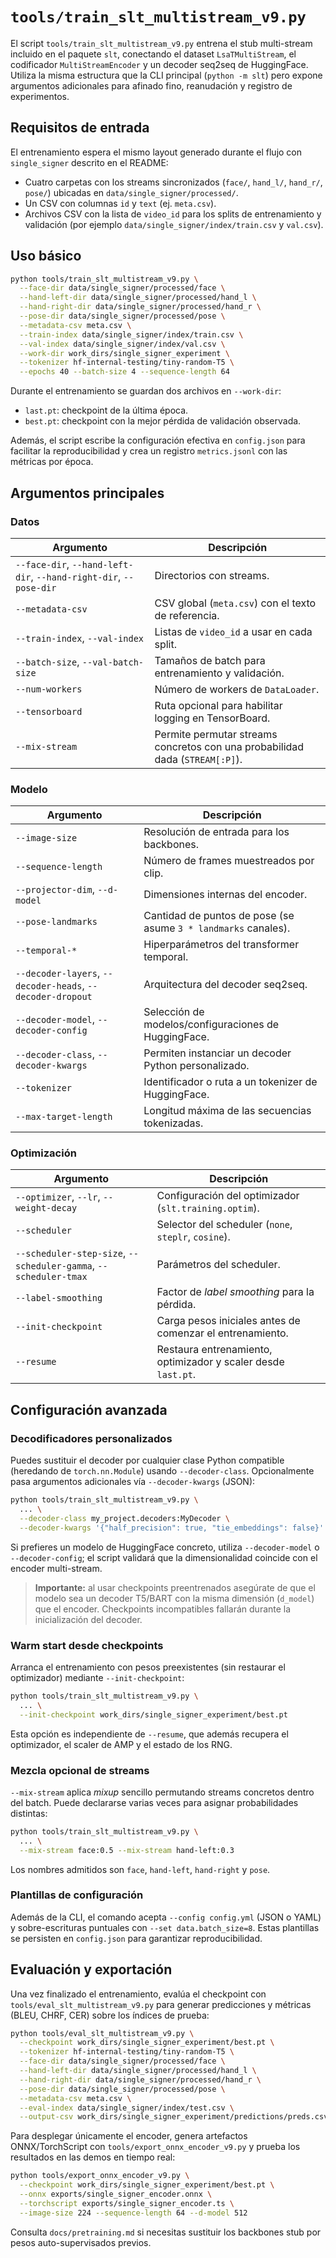 # `tools/train_slt_multistream_v9.py`

El script `tools/train_slt_multistream_v9.py` entrena el stub multi-stream
incluido en el paquete `slt`, conectando el dataset `LsaTMultiStream`, el
codificador `MultiStreamEncoder` y un decoder seq2seq de HuggingFace. Utiliza la
misma estructura que la CLI principal (`python -m slt`) pero expone argumentos
adicionales para afinado fino, reanudación y registro de experimentos.

## Requisitos de entrada

El entrenamiento espera el mismo layout generado durante el flujo con
`single_signer` descrito en el README:

- Cuatro carpetas con los streams sincronizados (`face/`, `hand_l/`, `hand_r/`,
  `pose/`) ubicadas en `data/single_signer/processed/`.
- Un CSV con columnas `id` y `text` (ej. `meta.csv`).
- Archivos CSV con la lista de `video_id` para los splits de entrenamiento y
  validación (por ejemplo `data/single_signer/index/train.csv` y `val.csv`).

## Uso básico

```bash
python tools/train_slt_multistream_v9.py \
  --face-dir data/single_signer/processed/face \
  --hand-left-dir data/single_signer/processed/hand_l \
  --hand-right-dir data/single_signer/processed/hand_r \
  --pose-dir data/single_signer/processed/pose \
  --metadata-csv meta.csv \
  --train-index data/single_signer/index/train.csv \
  --val-index data/single_signer/index/val.csv \
  --work-dir work_dirs/single_signer_experiment \
  --tokenizer hf-internal-testing/tiny-random-T5 \
  --epochs 40 --batch-size 4 --sequence-length 64
```

Durante el entrenamiento se guardan dos archivos en `--work-dir`:

- `last.pt`: checkpoint de la última época.
- `best.pt`: checkpoint con la mejor pérdida de validación observada.

Además, el script escribe la configuración efectiva en `config.json` para
facilitar la reproducibilidad y crea un registro `metrics.jsonl` con las
métricas por época.

## Argumentos principales

### Datos

| Argumento | Descripción |
|-----------|-------------|
| `--face-dir`, `--hand-left-dir`, `--hand-right-dir`, `--pose-dir` | Directorios con streams. |
| `--metadata-csv` | CSV global (`meta.csv`) con el texto de referencia. |
| `--train-index`, `--val-index` | Listas de `video_id` a usar en cada split. |
| `--batch-size`, `--val-batch-size` | Tamaños de batch para entrenamiento y validación. |
| `--num-workers` | Número de workers de `DataLoader`. |
| `--tensorboard` | Ruta opcional para habilitar logging en TensorBoard. |
| `--mix-stream` | Permite permutar streams concretos con una probabilidad dada (`STREAM[:P]`). |

### Modelo

| Argumento | Descripción |
|-----------|-------------|
| `--image-size` | Resolución de entrada para los backbones. |
| `--sequence-length` | Número de frames muestreados por clip. |
| `--projector-dim`, `--d-model` | Dimensiones internas del encoder. |
| `--pose-landmarks` | Cantidad de puntos de pose (se asume `3 * landmarks` canales). |
| `--temporal-*` | Hiperparámetros del transformer temporal. |
| `--decoder-layers`, `--decoder-heads`, `--decoder-dropout` | Arquitectura del decoder seq2seq. |
| `--decoder-model`, `--decoder-config` | Selección de modelos/configuraciones de HuggingFace. |
| `--decoder-class`, `--decoder-kwargs` | Permiten instanciar un decoder Python personalizado. |
| `--tokenizer` | Identificador o ruta a un tokenizer de HuggingFace. |
| `--max-target-length` | Longitud máxima de las secuencias tokenizadas. |

### Optimización

| Argumento | Descripción |
|-----------|-------------|
| `--optimizer`, `--lr`, `--weight-decay` | Configuración del optimizador (`slt.training.optim`). |
| `--scheduler` | Selector del scheduler (`none`, `steplr`, `cosine`). |
| `--scheduler-step-size`, `--scheduler-gamma`, `--scheduler-tmax` | Parámetros del scheduler. |
| `--label-smoothing` | Factor de *label smoothing* para la pérdida. |
| `--init-checkpoint` | Carga pesos iniciales antes de comenzar el entrenamiento. |
| `--resume` | Restaura entrenamiento, optimizador y scaler desde `last.pt`. |

## Configuración avanzada

### Decodificadores personalizados

Puedes sustituir el decoder por cualquier clase Python compatible (heredando de
`torch.nn.Module`) usando `--decoder-class`. Opcionalmente pasa argumentos
adicionales vía `--decoder-kwargs` (JSON):

```bash
python tools/train_slt_multistream_v9.py \
  ... \
  --decoder-class my_project.decoders:MyDecoder \
  --decoder-kwargs '{"half_precision": true, "tie_embeddings": false}'
```

Si prefieres un modelo de HuggingFace concreto, utiliza `--decoder-model` o
`--decoder-config`; el script validará que la dimensionalidad coincide con el
encoder multi-stream.

> **Importante:** al usar checkpoints preentrenados asegúrate de que el modelo
> sea un decoder T5/BART con la misma dimensión (`d_model`) que el encoder.
> Checkpoints incompatibles fallarán durante la inicialización del decoder.

### Warm start desde checkpoints

Arranca el entrenamiento con pesos preexistentes (sin restaurar el optimizador)
mediante `--init-checkpoint`:

```bash
python tools/train_slt_multistream_v9.py \
  ... \
  --init-checkpoint work_dirs/single_signer_experiment/best.pt
```

Esta opción es independiente de `--resume`, que además recupera el optimizador,
el scaler de AMP y el estado de los RNG.

### Mezcla opcional de streams

`--mix-stream` aplica *mixup* sencillo permutando streams concretos dentro del
batch. Puede declararse varias veces para asignar probabilidades distintas:

```bash
python tools/train_slt_multistream_v9.py \
  ... \
  --mix-stream face:0.5 --mix-stream hand-left:0.3
```

Los nombres admitidos son `face`, `hand-left`, `hand-right` y `pose`.

### Plantillas de configuración

Además de la CLI, el comando acepta `--config config.yml` (JSON o YAML) y
sobre-escrituras puntuales con `--set data.batch_size=8`. Estas plantillas se
persisten en `config.json` para garantizar reproducibilidad.

## Evaluación y exportación

Una vez finalizado el entrenamiento, evalúa el checkpoint con
`tools/eval_slt_multistream_v9.py` para generar predicciones y métricas (BLEU,
CHRF, CER) sobre los índices de prueba:

```bash
python tools/eval_slt_multistream_v9.py \
  --checkpoint work_dirs/single_signer_experiment/best.pt \
  --tokenizer hf-internal-testing/tiny-random-T5 \
  --face-dir data/single_signer/processed/face \
  --hand-left-dir data/single_signer/processed/hand_l \
  --hand-right-dir data/single_signer/processed/hand_r \
  --pose-dir data/single_signer/processed/pose \
  --metadata-csv meta.csv \
  --eval-index data/single_signer/index/test.csv \
  --output-csv work_dirs/single_signer_experiment/predictions/preds.csv
```

Para desplegar únicamente el encoder, genera artefactos ONNX/TorchScript con
`tools/export_onnx_encoder_v9.py` y prueba los resultados en las demos en tiempo
real:

```bash
python tools/export_onnx_encoder_v9.py \
  --checkpoint work_dirs/single_signer_experiment/best.pt \
  --onnx exports/single_signer_encoder.onnx \
  --torchscript exports/single_signer_encoder.ts \
  --image-size 224 --sequence-length 64 --d-model 512
```

Consulta `docs/pretraining.md` si necesitas sustituir los backbones stub por
pesos auto-supervisados previos.
